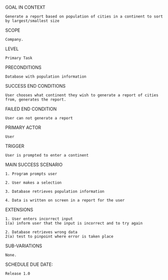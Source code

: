 GOAL IN CONTEXT

	Generate a report based on population of cities in a continent to sort by largest/smallest size

SCOPE

	Company.

LEVEL

	Primary Task

PRECONDITIONS

	Database with population information

SUCCESS END CONDITIONS

	User chooses what continent they wish to generate a report of cities from, generates the report.

FAILED END CONDITION

	User can not generate a report

PRIMARY ACTOR

	User

TRIGGER

	User is prompted to enter a continent

MAIN SUCCESS SCENARIO

	1. Program prompts user

	2. User makes a selection

	3. Database retrieves population information

	4. Data is written on screen in a report for the user

EXTENSIONS

	1. User enters incorrect input
	1(a) inform user that the input is incorrect and to try again

	2. Database retrieves wrong data
	2(a) test to pinpoint where error is taken place

SUB-VARIATIONS

	None.

SCHEDULE DUE DATE:

	Release 1.0

